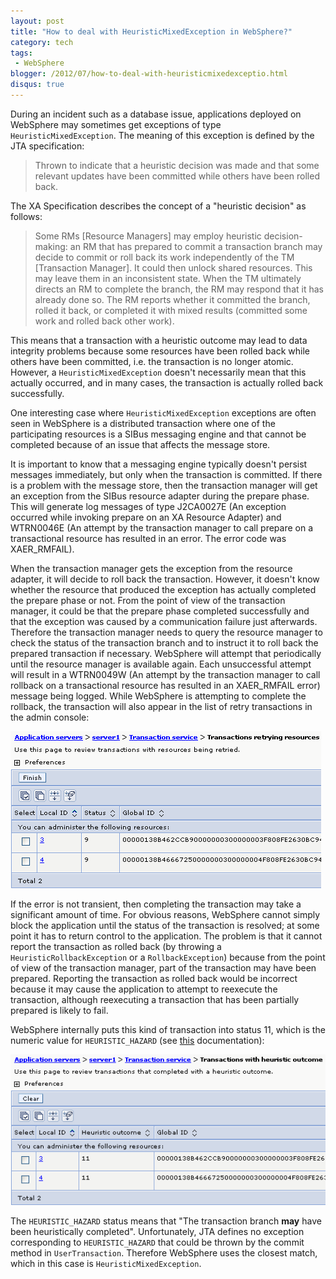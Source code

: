 ```yaml
---
layout: post
title: "How to deal with HeuristicMixedException in WebSphere?"
category: tech
tags:
 - WebSphere
blogger: /2012/07/how-to-deal-with-heuristicmixedexceptio.html
disqus: true
---
```


During an incident such as a database issue, applications deployed on WebSphere may sometimes get
exceptions of type `HeuristicMixedException`. The meaning of this exception is defined by the JTA
specification:

> Thrown to indicate that a heuristic decision was made and that some relevant updates have been
committed while others have been rolled back.

The XA Specification describes the concept of a "heuristic decision" as follows:

> Some RMs [Resource Managers] may employ heuristic decision-making: an RM that has prepared to
commit a transaction branch may decide to commit or roll back its work independently of the TM
[Transaction Manager]. It could then unlock shared resources. This may leave them in an
inconsistent state. When the TM ultimately directs an RM to complete the branch, the RM may respond
that it has already done so. The RM reports whether it committed the branch, rolled it back, or
completed it with mixed results (committed some work and rolled back other work).

This means that a transaction with a heuristic outcome may lead to data integrity problems because
some resources have been rolled back while others have been committed, i.e. the transaction is no
longer atomic. However, a `HeuristicMixedException` doesn't necessarily mean that this actually
occurred, and in many cases, the transaction is actually rolled back successfully.

One interesting case where `HeuristicMixedException` exceptions are often seen in WebSphere is a
distributed transaction where one of the participating resources is a SIBus messaging engine and
that cannot be completed because of an issue that affects the message store.

It is important to know that a messaging engine typically doesn't persist messages immediately, but
only when the transaction is committed. If there is a problem with the message store, then the
transaction manager will get an exception from the SIBus resource adapter during the prepare phase.
This will generate log messages of type J2CA0027E (An exception occurred while invoking prepare on
an XA Resource Adapter) and WTRN0046E (An attempt by the transaction manager to call prepare on a
transactional resource has resulted in an error. The error code was XAER_RMFAIL).

When the transaction manager gets the exception from the resource adapter, it will decide to roll back
the transaction. However, it doesn't know whether the resource that produced the exception has
actually completed the prepare phase or not. From the point of view of the transaction manager, it
could be that the prepare phase completed successfully and that the exception was caused by a
communication failure just afterwards. Therefore the transaction manager needs to query the resource
manager to check the status of the transaction branch and to instruct it to roll back the prepared
transaction if necessary. WebSphere will attempt that periodically until the resource manager is
available again. Each unsuccessful attempt will result in a WTRN0049W (An attempt by the transaction
manager to call rollback on a transactional resource has resulted in an XAER_RMFAIL error) message
being logged. While WebSphere is attempting to complete the rollback, the transaction will also appear
in the list of retry transactions in the admin console:

![Retry transactions in the admin console](/assets/2012-07-24-websphere-heuristicmixedexception/retry-transactions.gif)

If the error is not transient, then completing the transaction may take a significant amount of time.
For obvious reasons, WebSphere cannot simply block the application until the status of the transaction
is resolved; at some point it has to return control to the application. The problem is that it cannot
report the transaction as rolled back (by throwing a `HeuristicRollbackException` or a
`RollbackException`) because from the point of view of the transaction manager, part of the
transaction may have been prepared. Reporting the transaction as rolled back would be incorrect
because it may cause the application to attempt to reexecute the transaction, although reexecuting
a transaction that has been partially prepared is likely to fail.

WebSphere internally puts this kind of transaction into status 11, which is the numeric value for
`HEURISTIC_HAZARD` (see [this](http://pic.dhe.ibm.com/infocenter/wasinfo/v7r0/topic/%20com.ibm.websphere.nd.doc/info/ae/ae/tjta_manage_scripts.html)
 documentation):
 
![Heuristic transactions in the admin console](/assets/2012-07-24-websphere-heuristicmixedexception/heuristic-transactions.gif)
 
The `HEURISTIC_HAZARD` status means that "The transaction branch **may** have been heuristically
completed". Unfortunately, JTA defines no exception corresponding to `HEURISTIC_HAZARD` that could
be thrown by the commit method in `UserTransaction`. Therefore WebSphere uses the closest match,
which in this case is `HeuristicMixedException`.
